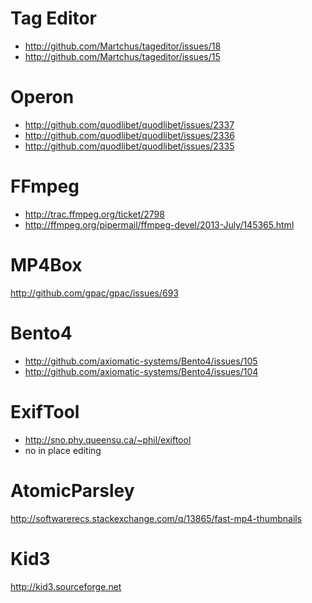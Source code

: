 
Tag Editor
================================================
- http://github.com/Martchus/tageditor/issues/18
- http://github.com/Martchus/tageditor/issues/15

Operon
===================================================
- http://github.com/quodlibet/quodlibet/issues/2337
- http://github.com/quodlibet/quodlibet/issues/2336
- http://github.com/quodlibet/quodlibet/issues/2335

FFmpeg
====================================
- http://trac.ffmpeg.org/ticket/2798
- http://ffmpeg.org/pipermail/ffmpeg-devel/2013-July/145365.html

MP4Box
======================================
http://github.com/gpac/gpac/issues/693

Bento4
=====================================================
- http://github.com/axiomatic-systems/Bento4/issues/105
- http://github.com/axiomatic-systems/Bento4/issues/104

ExifTool
========================================
- http://sno.phy.queensu.ca/~phil/exiftool
- no in place editing

AtomicParsley
=================================================================
http://softwarerecs.stackexchange.com/q/13865/fast-mp4-thumbnails

Kid3
===========================
http://kid3.sourceforge.net
